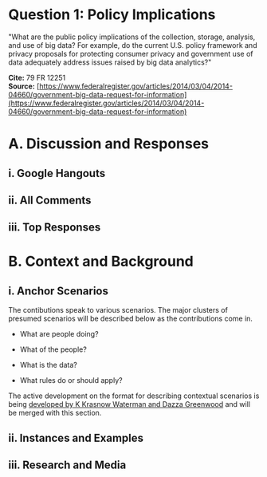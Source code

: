 # Question 1: Policy Implications

"What are the public policy implications of the collection, storage, analysis, and use of big data? For example, do the current U.S. policy framework and privacy proposals for protecting consumer privacy and government use of data adequately address issues raised by big data analytics?"  

**Cite:** 79 FR 12251  
**Source:** [https://www.federalregister.gov/articles/2014/03/04/2014-04660/government-big-data-request-for-information](https://www.federalregister.gov/articles/2014/03/04/2014-04660/government-big-data-request-for-information)

# A. Discussion and Responses

## i. Google Hangouts

## ii. All Comments

## iii. Top Responses

# B.  Context and Background

## i. Anchor Scenarios

The contibutions speak to various scenarios.  The major clusters of presumed scenarios will be described below as the contributions come in.  

* What are people doing?

* What of the people?

* What is the data?

* What rules do or should apply?

The active development on the format for describing contextual scenarios is being [developed by K Krasnow Waterman and Dazza Greenwood](https://github.com/LegalScience/BigDataDialog/blob/master/ScenariosOfContext.md) and will be merged with this section.

## ii. Instances and Examples

## iii. Research and Media
